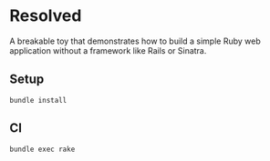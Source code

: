 # Resolved

A breakable toy that demonstrates how to build a simple Ruby web application
without a framework like Rails or Sinatra.

## Setup

```
bundle install
```

## CI

```
bundle exec rake
```
